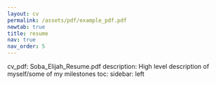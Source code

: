 ```yaml
---
layout: cv
permalink: /assets/pdf/example_pdf.pdf
newtab: true
title: resume
nav: true
nav_order: 5
---
```

cv_pdf: Soba_Elijah_Resume.pdf
description: High level description of myself/some of my milestones
toc:
  sidebar: left
